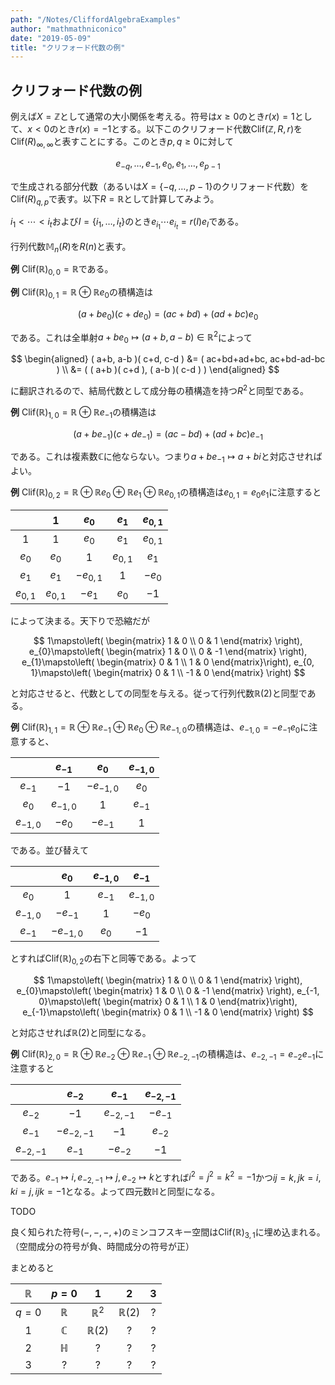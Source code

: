 ```yaml
---
path: "/Notes/CliffordAlgebraExamples"
author: "mathmathniconico"
date: "2019-05-09"
title: "クリフォード代数の例"
---
```


## クリフォード代数の例

例えば$X=\mathbb{Z}$として通常の大小関係を考える。符号は$x\ge 0$のとき$r( x )=1$として、$x\lt 0$のとき$r( x )=-1$とする。以下このクリフォード代数$\mathrm{Clif}( \mathbb{Z}, R, r )$を$\mathrm{Clif}( R )_{\infty, \infty}$と表すことにする。このとき$p, q\ge 0$に対して

$$
e_{-q}, \dotsc, e_{-1}, e_{0}, e_{1}, \dotsc, e_{p-1}
$$

で生成される部分代数（あるいは$X=\lbrace -q, \dotsc, p-1 \rbrace$のクリフォード代数）を$\mathrm{Clif}( R )_{q, p}$で表す。以下$R=\mathbb{R}$として計算してみよう。

$i_{1}\lt\dotsb\lt i_{t}$および$I=\lbrace i_{1}, \dotsc, i_{t} \rbrace$のとき$e_{i_{1}}\dotsm e_{i_{t}}=r( I )e_{I}$である。

行列代数$\mathbb{M}_{n}( R )$を$R( n )$と表す。

**例** $\mathrm{Clif}( \mathbb{R} )_{0, 0}=\mathbb{R}$である。

**例** $\mathrm{Clif}( \mathbb{R} )_{0, 1}=\mathbb{R}\oplus\mathbb{R}e_{0}$の積構造は

$$
( a+be_{0} )( c+de_{0} )=( ac+bd )+( ad+bc )e_{0}
$$

である。これは全単射$a+be_{0}\mapsto ( a+b, a-b )\in \mathbb{R}^{2}$によって

$$
\begin{aligned} ( a+b, a-b )( c+d, c-d ) &= ( ac+bd+ad+bc, ac+bd-ad-bc ) \\ &= ( ( a+b )( c+d ), ( a-b )( c-d ) ) \end{aligned}
$$

に翻訳されるので、結局代数として成分毎の積構造を持つ$R^{2}$と同型である。

**例** $\mathrm{Clif}( \mathbb{R} )_{1, 0}=\mathbb{R}\oplus\mathbb{R}e_{-1}$の積構造は

$$
( a+be_{-1} )( c+de_{-1} )=( ac-bd )+( ad+bc )e_{-1}
$$

である。これは複素数$\mathbb{C}$に他ならない。つまり$a+be_{-1}\mapsto a+bi$と対応させればよい。

**例** $\mathrm{Clif}( \mathbb{R} )_{0, 2}=\mathbb{R}\oplus\mathbb{R}e_{0}\oplus\mathbb{R}e_{1}\oplus\mathbb{R}e_{0, 1}$の積構造は$e_{0, 1}=e_{0}e_{1}$に注意すると

| | $1$ | $e_{0}$ | $e_{1}$ | $e_{0, 1}$ |
|:-:|:-:|:-:|:-:|:-:|
| $1$ | $1$ | $e_{0}$ | $e_{1}$ | $e_{0, 1}$ |
| $e_{0}$ | $e_{0}$ | $1$ | $e_{0, 1}$ | $e_{1}$ |
| $e_{1}$ | $e_{1}$ | $-e_{0, 1}$ | $1$ | $-e_{0}$ |
| $e_{0, 1}$ | $e_{0, 1}$ | $-e_{1}$ | $e_{0}$ | $-1$ |

によって決まる。天下りで恐縮だが

$$
1\mapsto\left( \begin{matrix} 1 & 0 \\ 0 & 1 \end{matrix} \right), e_{0}\mapsto\left( \begin{matrix} 1 & 0 \\ 0 & -1 \end{matrix} \right), e_{1}\mapsto\left( \begin{matrix} 0 & 1 \\ 1 & 0 \end{matrix}\right), e_{0, 1}\mapsto\left( \begin{matrix} 0 & 1 \\ -1 & 0 \end{matrix} \right)
$$

と対応させると、代数としての同型を与える。従って行列代数$\mathbb{R}( 2 )$と同型である。

**例** $\mathrm{Clif}( \mathbb{R} )_{1, 1}=\mathbb{R}\oplus\mathbb{R}e_{-1}\oplus\mathbb{R}e_{0}\oplus\mathbb{R}e_{-1, 0}$の積構造は、$e_{-1, 0}=-e_{-1}e_{0}$に注意すると、

| | $e_{-1}$ | $e_{0}$ | $e_{-1, 0}$ |
|:-:|:-:|:-:|:-:|
| $e_{-1}$ | $-1$ | $-e_{-1, 0}$ | $e_{0}$ |
| $e_{0}$ | $e_{-1, 0}$ | $1$ | $e_{-1}$ |
| $e_{-1, 0}$ | $-e_{0}$ | $-e_{-1}$ | $1$ |

である。並び替えて

| | $e_{0}$ | $e_{-1, 0}$ | $e_{-1}$ |
|:-:|:-:|:-:|:-:|
| $e_{0}$ | $1$ | $e_{-1}$ | $e_{-1, 0}$ |
| $e_{-1, 0}$ | $-e_{-1}$ | $1$ | $-e_{0}$ |
| $e_{-1}$ | $-e_{-1, 0}$ | $e_{0}$ | $-1$ |

とすれば$\mathrm{Clif}( \mathbb{R} )_{0, 2}$の右下と同等である。よって

$$
1\mapsto\left( \begin{matrix} 1 & 0 \\ 0 & 1 \end{matrix} \right), e_{0}\mapsto\left( \begin{matrix} 1 & 0 \\ 0 & -1 \end{matrix} \right), e_{-1, 0}\mapsto\left( \begin{matrix} 0 & 1 \\ 1 & 0 \end{matrix}\right), e_{-1}\mapsto\left( \begin{matrix} 0 & 1 \\ -1 & 0 \end{matrix} \right)
$$

と対応させれば$\mathbb{R}( 2 )$と同型になる。

**例** $\mathrm{Clif}( \mathbb{R} )_{2, 0}=\mathbb{R}\oplus\mathbb{R}e_{-2}\oplus\mathbb{R}e_{-1}\oplus\mathbb{R}e_{-2, -1}$の積構造は、$e_{-2, -1}=e_{-2}e_{-1}$に注意すると

| | $e_{-2}$ | $e_{-1}$ | $e_{-2, -1}$ |
|:-:|:-:|:-:|:-:|
| $e_{-2}$ | $-1$ | $e_{-2, -1}$ | $-e_{-1}$ |
| $e_{-1}$ | $-e_{-2, -1}$ | $-1$ | $e_{-2}$ |
| $e_{-2, -1}$ | $e_{-1}$ | $-e_{-2}$ | $-1$ |

である。$e_{-1}\mapsto i, e_{-2, -1}\mapsto j, e_{-2}\mapsto k$とすれば$i^{2}=j^{2}=k^{2}=-1$かつ$ij=k, jk=i, ki=j, ijk=-1$となる。よって四元数$\mathbb{H}$と同型になる。







TODO

良く知られた符号$( -, -, -, + )$のミンコフスキー空間は$\mathrm{Clif}( \mathbb{R} )_{3, 1}$に埋め込まれる。（空間成分の符号が負、時間成分の符号が正）

まとめると

| $\mathbb{R}$ | $p=0$ | $1$ | $2$ | $3$ |
|:-:|:-:|:-:|:-:|:-:|
| $q=0$ | $\mathbb{R}$ | $\mathbb{R}^{2}$ | $\mathbb{R}( 2 )$ | ? |
| $1$ | $\mathbb{C}$ | $\mathbb{R}( 2 )$ | ? | ? |
| $2$ | $\mathbb{H}$ | ? | ? | ? |
| $3$ | ? | ? | ? | ? |